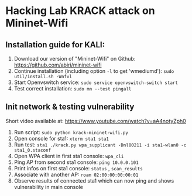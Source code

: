 # Hacking Lab KRACK attack on Mininet-Wifi

## Installation guide for KALI:

1. Download our version of "Mininet-Wifi" on Github: https://github.com/abiri/mininet-wifi
2. Continue installation (including option `-l` to get 'wmediumd'): `sudo util/install.sh -Wnfvl`
3. Start Openvswitch service: `sudo service openvswitch-switch start`
4. Test correct installation: `sudo mn --test pingall`

## Init network & testing vulnerability

Short video available at: https://www.youtube.com/watch?v=aA4notyZph0

1. Run script: `sudo python krack-mininet-wifi.py`
2. Open console for sta1: `xterm sta1 sta1`
3. Run test: `sta1 ./krack.py wpa_supplicant -Dnl80211 -i sta1-wlan0 -c sta1_0.staconf`
4. Open WPA client in first sta1 console: `wpa_cli`
5. Ping AP from second sta1 console: `ping 10.0.0.101`
6. Print infos on first sta1 console: `status` , `scan_results`
7. Associate with another AP: `roam 02:00:00:00:00:01`
8. Observe results of connected sta1 which can now ping and shows vulnerability in main console
